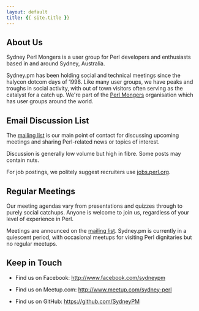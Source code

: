 ```yaml
---
layout: default
title: {{ site.title }}
---
```


About Us
--------

Sydney Perl Mongers is a user group for Perl developers and enthusiasts based in and around Sydney, Australia.

Sydney.pm has been holding social and technical meetings since the halycon dotcom days of 1998.  Like many user groups, we have peaks and troughs in social activity, with out of town visitors often serving as the catalyst for a catch up.  We're part of the <a href="http://www.pm.org/">Perl Mongers</a> organisation which has user groups around the world.

Email Discussion List
---------------------

The <a href="http://mail.pm.org/mailman/listinfo/sydney-pm/">mailing list</a> is our main point of contact for discussing upcoming meetings and sharing Perl-related news or topics of interest.

Discussion is generally low volume but high in fibre.  Some posts may contain nuts.

For job postings, we politely suggest recruiters use <a href="http://jobs.perl.org">jobs.perl.org</a>.

Regular Meetings
----------------

Our meeting agendas vary from presentations and quizzes through to purely social catchups.  Anyone is welcome to join us, regardless of your level of experience in Perl.

Meetings are announced on the <a href="http://mail.pm.org/mailman/listinfo/sydney-pm/">mailing list</a>.  Sydney.pm is currently in a quiescent period, with occasional meetups for visiting Perl dignitaries but no regular meetups.

Keep in Touch
-------------

 * Find us on Facebook: http://www.facebook.com/sydneypm

 * Find us on Meetup.com: http://www.meetup.com/sydney-perl

 * Find us on GitHub: https://github.com/SydneyPM
